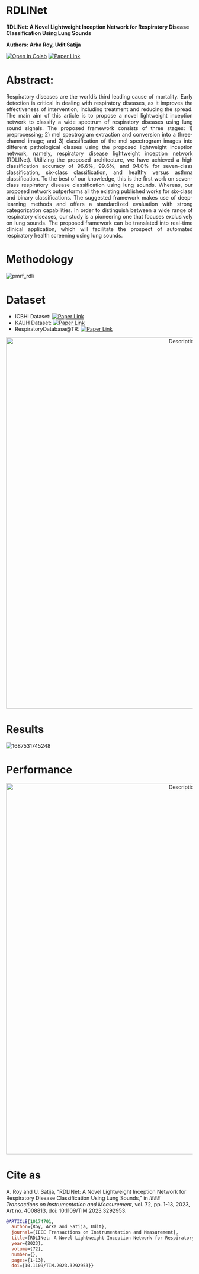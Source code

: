 # RDLINet

**RDLINet: A Novel Lightweight Inception Network for Respiratory Disease Classification Using Lung Sounds**

**Authors: Arka Roy, Udit Satija** 

[![Open in Colab](https://colab.research.google.com/assets/colab-badge.svg)](https://colab.research.google.com/github/rsarka34/RDLINet/blob/main/model/RDLINet.ipynb)
[![Paper Link](https://img.shields.io/badge/Paper%20Link-IEEE%20Xplore-green)](https://ieeexplore.ieee.org/document/10174701)  

# Abstract:
<p align="justify">
Respiratory diseases are the world’s third leading cause of mortality. Early detection is critical in dealing with respiratory diseases, as it improves the effectiveness of intervention, including treatment and reducing the spread. The main aim of this article is to propose a novel lightweight inception network to classify a wide spectrum of respiratory diseases using lung sound signals. The proposed framework consists of three stages: 1) preprocessing; 2) mel spectrogram extraction and conversion into a three-channel image; and 3) classification of the mel spectrogram images into different pathological classes using the proposed lightweight inception network, namely, respiratory disease lightweight inception network (RDLINet). Utilizing the proposed architecture, we have achieved a high classification accuracy of 96.6%, 99.6%, and 94.0% for seven-class classification, six-class classification, and healthy versus asthma classification. To the best of our knowledge, this is the first work on seven-class respiratory disease classification using lung sounds. Whereas, our proposed network outperforms all the existing published works for six-class and binary classifications. The suggested framework makes use of deep-learning methods and offers a standardized evaluation with strong categorization capabilities. In order to distinguish between a wide range of respiratory diseases, our study is a pioneering one that focuses exclusively on lung sounds. The proposed framework can be translated into real-time clinical application, which will facilitate the prospect of automated respiratory health screening using lung sounds.
</p>

# Methodology
![pmrf_rdli](https://github.com/rsarka34/RDLINet/assets/89518952/27be38d1-0df6-4c17-83a4-a2462089e4a8)

# Dataset
- ICBHI Dataset: [![Paper Link](https://img.shields.io/badge/ICBHI%20Data-BHI%20Challenge-green)](https://bhichallenge.med.auth.gr/ICBHI_2017_Challenge)
- KAUH Dataset: [![Paper Link](https://img.shields.io/badge/KAUH%20Data-Mendeley%20Data-red)](https://data.mendeley.com/datasets/jwyy9np4gv/3)
- RespiratoryDatabase@TR: [![Paper Link](https://img.shields.io/badge/RD%20@TR-Mendeley%20Data-red)](https://data.mendeley.com/datasets/p9z4h98s6j/1)

<p align="center">
  <img src="https://github.com/user-attachments/assets/4c6b942a-49fa-4d95-b339-76752d282082" alt="Description of image" width="1000"/>
</p>

# Results
![1687531745248](https://github.com/rsarka34/RDLINet/assets/89518952/a05cc3e7-555f-47d7-b87e-2bdec9b1b054)

# Performance
<p align="center">
  <img src="https://github.com/user-attachments/assets/393c104c-e035-4349-8c7e-55d3b6f95e48" alt="Description of image" width="1000"/>
</p>

# Cite as
A. Roy and U. Satija, "RDLINet: A Novel Lightweight Inception Network for Respiratory Disease Classification Using Lung Sounds," in *IEEE Transactions on Instrumentation and Measurement*, vol. 72, pp. 1-13, 2023, Art no. 4008813, doi: 10.1109/TIM.2023.3292953. 

```bibtex
@ARTICLE{10174701,
  author={Roy, Arka and Satija, Udit},
  journal={IEEE Transactions on Instrumentation and Measurement},
  title={RDLINet: A Novel Lightweight Inception Network for Respiratory Disease Classification Using Lung Sounds},
  year={2023},
  volume={72},
  number={},
  pages={1-13},
  doi={10.1109/TIM.2023.3292953}}
